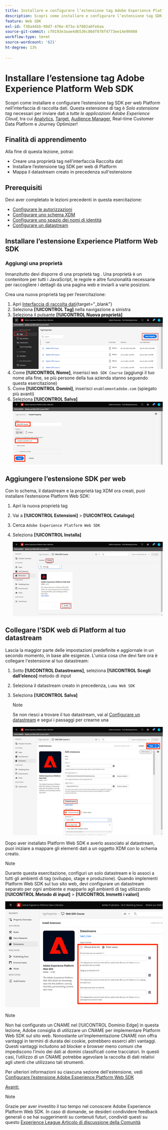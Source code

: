```yaml
---
title: Installare e configurare l’estensione tag Adobe Experience Platform Web SDK
description: Scopri come installare e configurare l’estensione tag SDK per web Platform nell’interfaccia di raccolta dati. Questa lezione fa parte dell’esercitazione Implementa Adobe Experience Cloud con SDK per web.
feature: Web SDK
exl-id: f30a44bb-99d7-476e-873a-b7802a0fe6aa
source-git-commit: cf0193e3aae4d6536c868f078f4773ee14e90408
workflow-type: tm+mt
source-wordcount: '621'
ht-degree: 13%

---
```


# Installare l’estensione tag Adobe Experience Platform Web SDK

Scopri come installare e configurare l’estensione tag SDK per web Platform nell’interfaccia di raccolta dati. Questa estensione di tag è _Solo estensione tag_ necessari per inviare dati a _tutte le applicazioni Adobe Experience Cloud_, tra cui [Analytics](setup-analytics.md), [Target](setup-target.md), [Audience Manager](setup-audience-manager.md), Real-time Customer Data Platform e Journey Optimizer!

## Finalità di apprendimento

Alla fine di questa lezione, potrai:

* Creare una proprietà tag nell’interfaccia Raccolta dati
* Installare l’estensione tag SDK per web di Platform
* Mappa il datastream creato in precedenza sull&#39;estensione

## Prerequisiti

Devi aver completato le lezioni precedenti in questa esercitazione:

* [Configurare le autorizzazioni](configure-permissions.md)
* [Configurare uno schema XDM](configure-schemas.md)
* [Configurare uno spazio dei nomi di identità](configure-identities.md)
* [Configurare un datastream](configure-datastream.md)

## Installare l’estensione Experience Platform Web SDK

### Aggiungi una proprietà

Innanzitutto devi disporre di una proprietà tag . Una proprietà è un contenitore per tutti i JavaScript, le regole e altre funzionalità necessarie per raccogliere i dettagli da una pagina web e inviarli a varie posizioni.

Crea una nuova proprietà tag per l’esercitazione:

1. Apri [Interfaccia di raccolta dati](https://launch.adobe.com/){target=&quot;_blank&quot;}
1. Seleziona **[!UICONTROL Tag]** nella navigazione a sinistra
1. Seleziona il pulsante **[!UICONTROL Nuova proprietà]**
   ![Aggiungi una nuova proprietà](assets/websdk-property-addNewProperty.png)
1. Come **[!UICONTROL Nome]**, inserisci `Web SDK Course` (aggiungi il tuo nome alla fine, se più persone della tua azienda stanno seguendo questa esercitazione)
1. Come **[!UICONTROL Domini]**, inserisci `enablementadobe.com` (spiegato più avanti)
1. Seleziona **[!UICONTROL Salva]**
   ![Dettagli proprietà](assets/websdk-property-propertyDetails.png)

## Aggiungere l’estensione SDK per web

Con lo schema, il datastream e la proprietà tag XDM ora creati, puoi installare l’estensione Platform Web SDK:

1. Apri la nuova proprietà tag
1. Vai a **[!UICONTROL Estensioni]** > **[!UICONTROL Catalogo]**
1. Cerca `Adobe Experience Platform Web SDK`
1. Seleziona **[!UICONTROL Installa]**

   ![Installa estensione SDK per web](assets/extension-platform-web-sdk.jpg)


## Collegare l’SDK web di Platform al tuo datastream

Lascia la maggior parte delle impostazioni predefinite e aggiornale in un secondo momento, in base alle esigenze. L&#39;unica cosa che devi fare ora è collegare l&#39;estensione al tuo datastream:

1. Sotto **[!UICONTROL Datastreams]**, seleziona **[!UICONTROL Scegli dall’elenco]** metodo di input
1. Seleziona il datastream creato in precedenza, `Luma Web SDK`
1. Seleziona **[!UICONTROL Salva]**
   >[!NOTE]
   >
   > Se non riesci a trovare il tuo datastream, vai al [Configurare un datastream](configure-datastream.md) e segui i passaggi per crearne una

   ![Selezione di Datastream](assets/extension-luma-web-sdk-datastream-extension.png)

Dopo aver installato Platform Web SDK e averlo associato al datastream, puoi iniziare a mappare gli elementi dati a un oggetto XDM con lo schema creato.

>[!NOTE]
>
>Durante questa esercitazione, configuri un solo datastream e lo associ a tutti gli ambienti di tag (sviluppo, stage e produzione). Quando implementi Platform Web SDK sul tuo sito web, devi configurare un datastream separato per ogni ambiente e mapparlo agli ambienti di tag utilizzando **[!UICONTROL Metodo di input]** > **[!UICONTROL Immetti i valori]**
>
>![Selezione di Datastream](assets/extension-luma-web-sdk-datastream-extension-enterValues.png)

>[!NOTE]
>
>Non hai configurato un CNAME nel [!UICONTROL Dominio Edge] in questa lezione, Adobe consiglia di utilizzare un CNAME per implementare Platform Web SDK sul sito web. Nonostante un’implementazione CNAME non offra vantaggi in termini di durata dei cookie, potrebbero esserci altri vantaggi. Questi vantaggi includono ad blocker e browser meno comuni che impediscono l’invio dei dati ai domini classificati come tracciatori. In questi casi, l’utilizzo di un CNAME potrebbe agevolare la raccolta di dati relativi agli utenti che utilizzano tali strumenti.

Per ulteriori informazioni su ciascuna sezione dell&#39;estensione, vedi [Configurare l’estensione Adobe Experience Platform Web SDK](https://experienceleague.adobe.com/docs/experience-platform/edge/extension/web-sdk-extension-configuration.html)



[Avanti: ](create-data-elements.md)

>[!NOTE]
>
>Grazie per aver investito il tuo tempo nel conoscere Adobe Experience Platform Web SDK. In caso di domande, se desideri condividere feedback generali o se hai suggerimenti su contenuti futuri, condividi questi su questo [Experience League Articolo di discussione della Comunità](https://experienceleaguecommunities.adobe.com/t5/adobe-experience-platform-launch/tutorial-discussion-implement-adobe-experience-cloud-with-web/td-p/444996)
